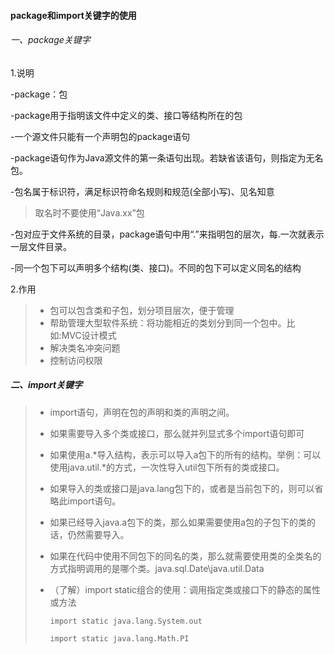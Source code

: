 #### package和import关键字的使用

###### 一、package关键字

1.说明

-package：包

-package用于指明该文件中定义的类、接口等结构所在的包

-一个源文件只能有一个声明包的package语句

-package语句作为Java源文件的第一条语句出现。若缺省该语句，则指定为无名包。

-包名属于标识符，满足标识符命名规则和规范(全部小写)、见名知意

> 取名时不要使用“Java.xx”包

-包对应于文件系统的目录，package语句中用“.”来指明包的层次，每.一次就表示一层文件目录。

-同一个包下可以声明多个结构(类、接口)。不同的包下可以定义同名的结构

2.作用

> - 包可以包含类和子包，划分项目层次，便于管理
> - 帮助管理大型软件系统：将功能相近的类划分到同一个包中。比如:MVC设计模式
> - 解决类名冲突问题
> - 控制访问权限

##### 二、import关键字

> - import语句，声明在包的声明和类的声明之间。
>
> - 如果需要导入多个类或接口，那么就并列显式多个import语句即可
>
> - 如果使用a.\*导入结构，表示可以导入a包下的所有的结构。举例：可以使用java.util.*的方式，一次性导入util包下所有的类或接口。
>
> - 如果导入的类或接口是java.lang包下的，或者是当前包下的，则可以省略此import语句。
>
> - 如果已经导入java.a包下的类，那么如果需要使用a包的子包下的类的话，仍然需要导入。
>
> - 如果在代码中使用不同包下的同名的类，那么就需要使用类的全类名的方式指明调用的是哪个类。java.sql.Date\java.util.Data
>
> - （了解）import static组合的使用：调用指定类或接口下的静态的属性或方法
>
>   `import static java.lang.System.out`
>
>   `import static java.lang.Math.PI`
